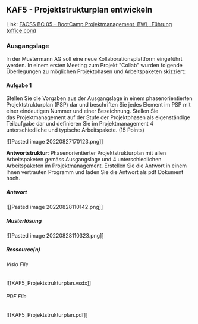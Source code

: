 ## KAF5 - Projektstrukturplan entwickeln

Link: [FACSS BC 05 - BootCamp Projektmanagement, BWL, Führung (office.com)](https://forms.office.com/pages/responsepage.aspx?id=KD8PHtdlokW6B_SGKKJ1dH4d0fqCZT1LhCGBv9QciOtUN0FRQjVLQ1ZYM1lOVlhQUDhNRTFWNEJXRC4u)

### Ausgangslage
In der Mustermann AG soll eine neue Kollaborationsplattform eingeführt werden. In einem ersten Meeting zum Projekt "Collab" wurden folgende Überlegungen zu möglichen Projektphasen und Arbeitspaketen skizziert:

#### Aufgabe 1
Stellen Sie die Vorgaben aus der Ausgangslage in einem phasenorientierten Projektstrukturplan (PSP) dar und beschriften Sie jedes Element im PSP mit einer eindeutigen Nummer und einer Bezeichnung. Stellen Sie das Projektmanagement auf der Stufe der Projektphasen als eigenständige Teilaufgabe dar und definieren Sie im Projektmanagement 4 unterschiedliche und typische Arbeitspakete.  (15 Points)

![[Pasted image 20220827170123.png]]
  
**Antwortstruktur**: Phasenorientierter Projektstrukturplan mit allen Arbeitspaketen gemäss Ausgangslage und 4 unterschiedlichen Arbeitspaketen im Projektmanagement. Erstellen Sie die Antwort in einem Ihnen vertrauten Programm und laden Sie die Antwort als pdf Dokument hoch.

##### Antwort
![[Pasted image 20220828110142.png]]

##### Musterlösung
![[Pasted image 20220828110323.png]]

##### Ressource(n)
###### Visio File
![[KAF5_Projektstrukturplan.vsdx]]

###### PDF File
![[KAF5_Projektstrukturplan.pdf]]